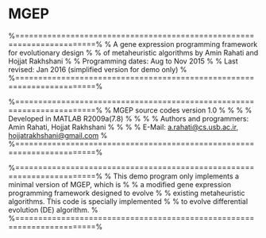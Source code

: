 # MGEP

%=======================================================================%
% A  gene  expression  programming  framework for  evolutionary design  %
% of metaheuristic algorithms by Amin Rahati and Hojjat Rakhshani       %
% Programming dates: Aug to Nov 2015                                    %
% Last revised: Jan  2016   (simplified version for demo only)          %
%=======================================================================%

%=======================================================================%
%  MGEP source codes version 1.0                                        %
%                                                                       %
%  Developed in MATLAB R2009a(7.8)                                      %
%                                                                       %
%  Authors and programmers: Amin Rahati, Hojjat Rakhshani               %
%                                                                       %
%  E-Mail: a.rahati@cs.usb.ac.ir, hojjatrakhshani@gmail.com             %
%=======================================================================%


%=======================================================================%
% This demo program only implements a minimal version of MGEP, which is %
% a modified gene expression programming framework designed to evolve   %
% existing metaheuristic algorithms. This code is specially implemented % 
% to evolve differential evolution (DE) algorithm.                      %
%=======================================================================%
